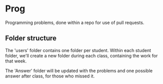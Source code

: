 # Prog
Programming problems, done within a repo for use of pull requests.

## Folder structure
The 'users' folder contains one folder per student. Within each student folder, we'll create a new folder during each class, containing the work for that week.

The 'Answer' folder will be updated with the problems and one possible answer after class, for those who missed it.
